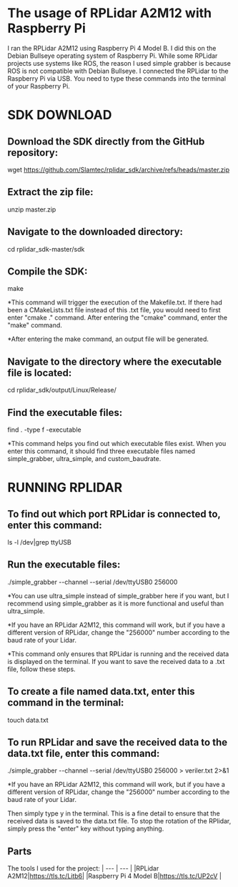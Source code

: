# The usage of RPLidar A2M12 with Raspberry Pi
I ran the RPLidar A2M12 using Raspberry Pi 4 Model B. I did this on the Debian Bullseye operating system of Raspberry Pi. While some RPLidar projects use systems like ROS, the reason I used simple grabber is because ROS is not compatible with Debian Bullseye. I connected the RPLidar to the Raspberry Pi via USB. You need to type these commands into the terminal of your Raspberry Pi.

# SDK DOWNLOAD
## Download the SDK directly from the GitHub repository:

wget https://github.com/Slamtec/rplidar_sdk/archive/refs/heads/master.zip


## Extract the zip file:

unzip master.zip


## Navigate to the downloaded directory:

cd rplidar_sdk-master/sdk


## Compile the SDK:

make


*This command will trigger the execution of the Makefile.txt. If there had been a CMakeLists.txt file instead of this .txt file, you would need to first enter "cmake ." command. After entering the "cmake" command, enter the "make" command.


*After entering the make command, an output file will be generated.


## Navigate to the directory where the executable file is located:

cd rplidar_sdk/output/Linux/Release/


## Find the executable files:

find . -type f -executable


*This command helps you find out which executable files exist. When you enter this command, it should find three executable files named simple_grabber, ultra_simple, and custom_baudrate.

# RUNNING RPLIDAR
## To find out which port RPLidar is connected to, enter this command:

ls -l /dev|grep ttyUSB


## Run the executable files:

./simple_grabber --channel --serial /dev/ttyUSB0 256000


*You can use ultra_simple instead of simple_grabber here if you want, but I recommend using simple_grabber as it is more functional and useful than ultra_simple.


*If you have an RPLidar A2M12, this command will work, but if you have a different version of RPLidar, change the "256000" number according to the baud rate of your Lidar.


*This command only ensures that RPLidar is running and the received data is displayed on the terminal. If you want to save the received data to a .txt file, follow these steps.


## To create a file named data.txt, enter this command in the terminal:

touch data.txt


## To run RPLidar and save the received data to the data.txt file, enter this command:

./simple_grabber --channel --serial /dev/ttyUSB0 256000 > veriler.txt 2>&1


*If you have an RPLidar A2M12, this command will work, but if you have a different version of RPLidar, change the "256000" number according to the baud rate of your Lidar.


Then simply type y in the terminal. This is a fine detail to ensure that the received data is saved to the data.txt file. To stop the rotation of the RPlidar, simply press the "enter" key without typing anything.    

## Parts

The tools I used for the project:
| --- | --- |
|RPLidar A2M12|https://tls.tc/Litb6| 
|Raspberry Pi 4 Model B|https://tls.tc/UP2cV |
